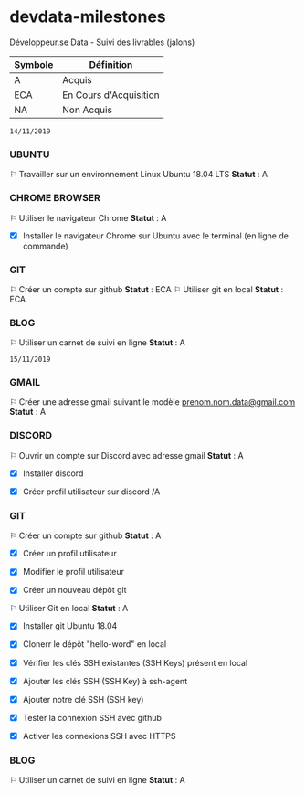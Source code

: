 # devdata-milestones
Développeur.se Data - Suivi des livrables (jalons)

Symbole | Définition
------------ | -------------
A | Acquis
ECA | En Cours d'Acquisition
NA | Non Acquis
```
14/11/2019
```
### UBUNTU 

⚐ Travailler sur un environnement Linux Ubuntu 18.04 LTS
**Statut** : A


### CHROME BROWSER

⚐ Utiliser le navigateur Chrome
**Statut** : A

- [x] Installer le navigateur Chrome sur Ubuntu avec le terminal (en ligne de commande)


### GIT
⚐ Créer un compte sur github
**Statut** : ECA
⚐ Utiliser git en local
**Statut** : ECA

### BLOG
⚐ Utiliser un carnet de suivi en ligne
**Statut** : A


```
15/11/2019
```


### GMAIL

⚐ Créer une adresse gmail suivant le modèle prenom.nom.data@gmail.com
**Statut** : A

### DISCORD

⚐ Ouvrir un compte sur Discord avec adresse gmail
**Statut** : A

- [x] Installer discord 

- [x] Créer profil utilisateur sur discord /A


### GIT

⚐ Créer un compte sur github
**Statut** : A

- [x] Créer un profil utilisateur 

- [x] Modifier le profil utilisateur 

- [x] Créer un nouveau dépôt git


⚐ Utiliser Git en local
**Statut** : A

- [x] Installer git Ubuntu 18.04 

- [x] Clonerr le dépôt "hello-word" en local

- [x] Vérifier les clés SSH existantes (SSH Keys) présent en local 

- [x] Ajouter les clés SSH (SSH Key) à ssh-agent 

- [x] Ajouter notre clé SSH (SSH key) 

- [x] Tester la connexion SSH avec github 

- [x] Activer les connexions SSH avec HTTPS 

### BLOG
⚐ Utiliser un carnet de suivi en ligne
**Statut** : A

 

































